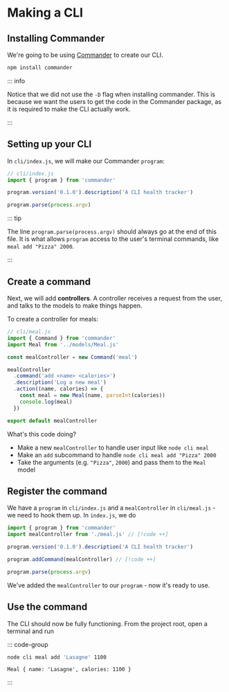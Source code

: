 # Making a CLI

<Vimeo id="912997998" />

## Installing Commander

We're going to be using [Commander](https://github.com/tj/commander.js) to
create our CLI.

```bash
npm install commander
```

::: info

Notice that we did not use the `-D` flag when installing commander. This is
because we want the users to get the code in the Commander package, as it is
required to make the CLI actually work.

:::

## Setting up your CLI

In `cli/index.js`, we will make our Commander `program`:

```js
// cli/index.js
import { program } from 'commander'

program.version('0.1.0').description('A CLI health tracker')

program.parse(process.argv)
```

::: tip

The line `program.parse(process.argv)` should always go at the end of this file.
It is what allows `program` access to the user's terminal commands, like
`meal add "Pizza" 2000`.

:::

## Create a command

Next, we will add **controllers**. A controller receives a request from the
user, and talks to the models to make things happen.

To create a controller for meals:

```js
// cli/meal.js
import { Command } from 'commander'
import Meal from '../models/Meal.js'

const mealController = new Command('meal')

mealController
  .command('add <name> <calories>')
  .description('Log a new meal')
  .action((name, calories) => {
    const meal = new Meal(name, parseInt(calories))
    console.log(meal)
  })

export default mealController
```

What's this code doing?

- Make a new `mealController` to handle user input like `node cli meal`
- Make an `add` subcommand to handle `node cli meal add "Pizza" 2000`
- Take the arguments (e.g. `"Pizza"`, `2000`) and pass them to the `Meal` model

## Register the command

We have a `program` in `cli/index.js` and a `mealController` in `cli/meal.js` -
we need to hook them up. In `index.js`, we do

```js
import { program } from 'commander'
import mealController from './meal.js' // [!code ++]

program.version('0.1.0').description('A CLI health tracker')

program.addCommand(mealController) // [!code ++]

program.parse(process.argv)
```

We've added the `mealController` to our `program` - now it's ready to use.

## Use the command

The CLI should now be fully functioning. From the project root, open a terminal
and run

::: code-group

```bash
node cli meal add 'Lasagne' 1100
```

```console [output]
Meal { name: 'Lasagne', calories: 1100 }
```

:::
